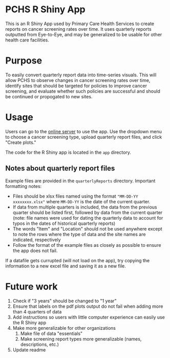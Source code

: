 # PCHS R Shiny App

This is an R Shiny App used by Primary Care Health Services to create reports on cancer screening rates over time. 
It uses quarterly reports outputted from Eye-to-Eye, and may be generalized to be usable for other health care facilities. 


# Purpose

To easily convert quarterly report data into time-series visuals. This will allow PCHS to observe changes in cancer screening rates over time, identify sites that should be targeted for policies to improve cancer screening, and evaluate whether such policies are successful and should be continued or propogated to new sites. 

# Usage

Users can go to the [online server](http://mayalapp.shinyapps.io/PCHS-cancer-screening-report-generator) to use the app. Use the dropdown menu to choose a cancer screening type, upload quarterly report files, and click "Create plots." 

The code for the R Shiny app is located in the `app` directory. 

## Notes about quarterly report files

Example files are provided in the `quarterlyReports` directory. Important formatting notes: 
- Files should be xlsx files named using the format `"MM-DD-YY xxxxxxxx.xlsx"` where `MM-DD-YY` is the date of the current quarter. 
- If data from multiple quarters is included, the data from the previous quarter should be listed first, followed by data from the current quarter (note: file names were used for dating the quarterly data to account for typos in the dates of historical quarterly reports) 
- The words "Item" and "Location" should not be used anywhere except to note the rows where the type of data and the site names are indicated, respectively
- Follow the format of the example files as closely as possible to ensure the app does not fail. 

If a datafile gets currupted (will not load on the app), try copying the information to a new excel file and saving it as a new file. 

# Future work

1. Check if "3 years" should be changed to "1 year" 
1. Ensure that labels on the pdf plots output do not fail when adding more than 4 quarters of data
1. Add instructions so users with little computer experience can easily use the R Shiny app
1. Make more generalizable for other organizations 
   1. Make file of data "essentials" 
   1. Make screening report types more generalizable (names, descriptions, etc.) 
1. Update readme
